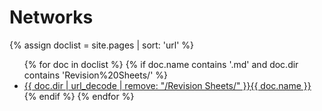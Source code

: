 # Networks

{% assign doclist = site.pages | sort: 'url'  %}
<ul>
{% for doc in doclist %}
{% if doc.name contains '.md' and doc.dir contains 'Revision%20Sheets/' %}
<li><a href="{{ site.baseurl }}{{ doc.url }}">{{ doc.dir | url_decode | remove: "/Revision Sheets/" }}{{ doc.name }}</a></li>
{% endif %}
{% endfor %}
</ul>